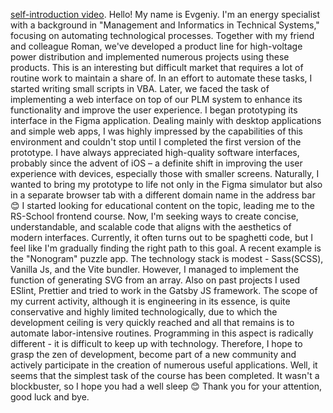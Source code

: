 [self-introduction video](https://youtu.be/iX25l_2JKBs).
Hello! My name is Evgeniy. I'm an energy specialist with a background in "Management and Informatics in Technical Systems," focusing on automating technological processes.
Together with my friend and colleague Roman, we've developed a product line for high-voltage power distribution and implemented numerous projects using these products. This is an interesting but difficult market that requires a lot of routine work to maintain a share of.
In an effort to automate these tasks, I started writing small scripts in VBA. Later, we faced the task of implementing a web interface on top of our PLM system to enhance its functionality and improve the user experience. I began prototyping its interface in the Figma application. Dealing mainly with desktop applications and simple web apps, I was highly impressed by the capabilities of this environment and couldn't stop until I completed the first version of the prototype.
I have always appreciated high-quality software interfaces, probably since the advent of iOS – a definite shift in improving the user experience with devices, especially those with smaller screens. Naturally, I wanted to bring my prototype to life not only in the Figma simulator but also in a separate browser tab with a different domain name in the address bar 😊 I started looking for educational content on the topic, leading me to the RS-School frontend course.
Now, I'm seeking ways to create concise, understandable, and scalable code that aligns with the aesthetics of modern interfaces. Currently, it often turns out to be spaghetti code, but I feel like I'm gradually finding the right path to this goal.
A recent example is the "Nonogram" puzzle app. The technology stack is modest - Sass(SCSS), Vanilla Js, and the Vite bundler. However, I managed to implement the function of generating SVG from an array. Also on past projects I used ESlint, Prettier and tried to work in the Gatsby JS framework.
The scope of my current activity, although it is engineering in its essence, is quite conservative and highly limited technologically, due to which the development ceiling is very quickly reached and all that remains is to automate labor-intensive routines. Programming in this aspect is radically different - it is difficult to keep up with technology. Therefore, I hope to grasp the zen of development, become part of a new community and actively participate in the creation of numerous useful applications.
Well, it seems that the simplest task of the course has been completed. It wasn't a blockbuster, so I hope you had a well sleep 😊 Thank you for your attention, good luck and bye.
